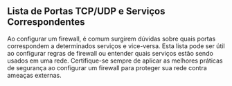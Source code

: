 Lista de Portas TCP/UDP e Serviços Correspondentes
---------------------------------------------------------

Ao configurar um firewall, é comum surgirem dúvidas sobre quais portas correspondem a determinados serviços e vice-versa.
Esta lista pode ser útil ao configurar regras de firewall ou entender quais serviços estão sendo usados em uma rede. 
Certifique-se sempre de aplicar as melhores práticas de segurança ao configurar um firewall para proteger sua rede contra ameaças externas.
